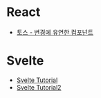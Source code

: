 # React
- [토스 - 변경에 유연한 컴포넌트](https://www.notion.so/0f0f0f5a302d486d802cb5f01540355a)

# Svelte
- [Svelte Tutorial](https://inky-crown-b8b.notion.site/Svelte-Tutorial-8269e3461aa54547a2063e4be02374dc)
- [Svelte Tutorial2](https://inky-crown-b8b.notion.site/Svelte-Tutorial-2-372f9b8dbb994169b334f9a079ac9bb0)
